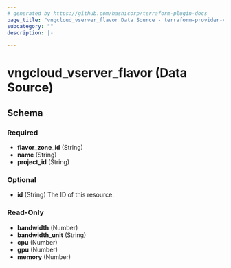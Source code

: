 ```yaml
---
# generated by https://github.com/hashicorp/terraform-plugin-docs
page_title: "vngcloud_vserver_flavor Data Source - terraform-provider-vngcloud"
subcategory: ""
description: |-
  
---
```


# vngcloud_vserver_flavor (Data Source)





<!-- schema generated by tfplugindocs -->
## Schema

### Required

- **flavor_zone_id** (String)
- **name** (String)
- **project_id** (String)

### Optional

- **id** (String) The ID of this resource.

### Read-Only

- **bandwidth** (Number)
- **bandwidth_unit** (String)
- **cpu** (Number)
- **gpu** (Number)
- **memory** (Number)


